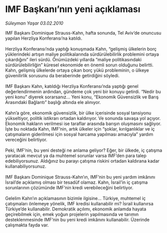 # IMF Başkanı’nın yeni açıklaması

*Süleyman Yaşar 03.02.2010*

<div class="taraf_structure_2col_1zq">
<div class="margen_n">



 <p>IMF Başkanı Dominique Strauss-Kahn, hafta sonunda, Tel Aviv’de onuncusu yapılan Herzliya Konferansı’na katıldı. <br/><br/>Herzliya Konferansı’nda yaptığı konuşmada Kahn, “gelişmiş ülkelerin borç yüklerindeki artışın maliye politikalarında sürdürülebilirlik problemini ortaya çıkardığını” ileri sürdü. Önümüzdeki yıllarda “maliye politikasındaki sürdürülebilirliğin” küresel ekonomide en önemli sorun olduğunu belirtti. Kahn, gelişmiş ülkelerde ortaya çıkan borç yükü probleminin, o ülkeye güvenilirlik sorusunu da beraberinde getirdiğini söyledi. <br/><br/>IMF Başkanı Kahn, katıldığı Herzliya Konferansı’nda yaptığı genel değerlendirmenin ardından, gündeme çok yeni bir konuyu getirdi. “Nedir bu yeni konu” diyerek sorarsanız... Yeni konu, “Ekonomik Güvensizlik ve Barış Arasındaki Bağlantı” başlığı altında ele alınıyor. <br/><br/>Kahn’a göre, ekonomik güvensizlik, bir ülke içerisinde sosyal tansiyonu yükseltiyor, politik istikrarı ortadan kaldırıyor. Ve sonunda savaşa yol açıyor. Ekonomik hakların verilmesi ise taraflar arasında barışın oluşmasını sağlıyor. İşte bu noktada Kahn, IMF’nin, artık ülkeler için “şoklar, kırılganlıklar ve iç çatışmaların giderilmesi için sosyal harcama yapılması amacıyla” yardım vereceğini belirtiyor. <br/><br/>Peki, IMF’nin, bu yeni desteği ne anlama geliyor? Eğer, bir ülkede, iç çatışma yaratacak mevcut ya da muhtemel sorunlar varsa IMF’den para talep edebiliyorsunuz. Aldığınız bu parayı çatışma riskini ortadan kaldırana kadar kullanabiliyorsunuz. <br/><br/>IMF Başkanı Dominique Strauss-Kahn’ın, IMF’nin bu yeni yardım imkânını İsrail’de açıklamış olması bir tesadüf olamaz. Kahn, İsrail’in iç çatışma sorunlarının çözümünde IMF’nin kredi verebileceğini belirtiyor. <br/><br/>Gelelim Kahn’ın açıklamasının bizimle ilgisine... Türkiye, muhtemel iç çatışmaları önlemeye yönelik, IMF kredisi kullanabilir mi? İsrail kullanırsa Türkiye’de kullanabilir. Demokratik açılımı, ekonomik anlamda hayata geçirebilmek için, emek yoğun projelerin yapılmasında ve tarımın desteklenmesinde IMF’nin bu yeni kredi imkânını kullanabilir. Üzerinde çalışmakta fayda var.</p>
<br/>
<br/>
<br/>



<br/>


<div id="taraf_not">
</div>

</div>


</div>
